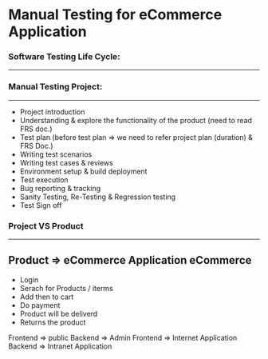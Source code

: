 # Manual Testing for eCommerce Application

### Software Testing Life Cycle:
-----------------------------------

### Manual Testing Project:
-------------------------

-	Project introduction
-	Understanding & explore the functionality of the product (need to read FRS doc.)
-	Test plan (before test plan => we need to refer project plan (duration) & FRS Doc.)
-	Writing test scenarios
-	Writing test cases & reviews
-	Environment setup & build deployment
-	Test execution
-	Bug reporting & tracking
-	Sanity Testing, Re-Testing & Regression testing
-	Test Sign off 

### Project VS Product
--------------------

Product => eCommerce Application
eCommerce
----------
-	Login
-	Serach for Products / iterms
-	Add then to cart
-	Do payment
-	Product will be deliverd
-	Returns the product


Frontend => public
Backend => Admin
Frontend => Internet Application
Backend => Intranet Application
